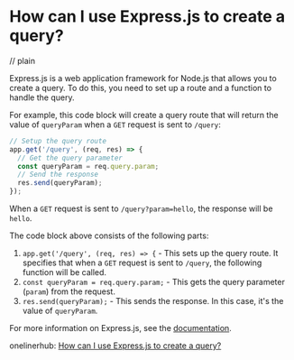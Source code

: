 # How can I use Express.js to create a query?
// plain

Express.js is a web application framework for Node.js that allows you to create a query. To do this, you need to set up a route and a function to handle the query.

For example, this code block will create a query route that will return the value of `queryParam` when a `GET` request is sent to `/query`:
```js
// Setup the query route
app.get('/query', (req, res) => {
  // Get the query parameter
  const queryParam = req.query.param;
  // Send the response
  res.send(queryParam);
});
```

When a `GET` request is sent to `/query?param=hello`, the response will be `hello`.

The code block above consists of the following parts:
1. `app.get('/query', (req, res) => {` - This sets up the query route. It specifies that when a `GET` request is sent to `/query`, the following function will be called.
2. `const queryParam = req.query.param;` - This gets the query parameter (`param`) from the request.
3. `res.send(queryParam);` - This sends the response. In this case, it's the value of `queryParam`.

For more information on Express.js, see the [documentation](https://expressjs.com/en/4x/api.html).

onelinerhub: [How can I use Express.js to create a query?](https://onelinerhub.com/expressjs/how-can-i-use-express-js-to-create-a-query)